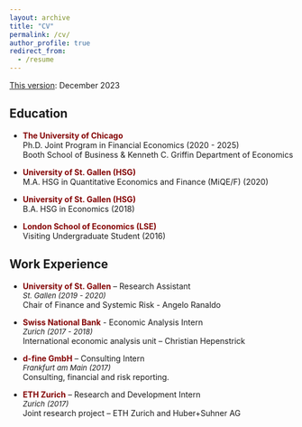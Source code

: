 ```yaml
---
layout: archive
title: "CV"
permalink: /cv/
author_profile: true
redirect_from:
  - /resume
---
```


[This version](../files/CavaleriFilippo_CV.pdf): December 2023 
<!---  Coming soon. --->

## Education
*  <span style="color:#840404"> **The University of Chicago**  </span> \
  Ph.D. Joint Program in Financial Economics  (2020 - 2025)\
  Booth School of Business & Kenneth C. Griffin Department of Economics

* <span style="color:#840404"> **University of St. Gallen (HSG)**  </span> \
  M.A. HSG in Quantitative Economics and Finance (MiQE/F) (2020)

* <span style="color:#840404"> **University of St. Gallen (HSG)**  </span> \
  B.A. HSG in Economics (2018)

*  <span style="color:#840404"> **London School of Economics (LSE)**  </span> \
  Visiting Undergraduate Student (2016)

## Work Experience
* <span style="color:#840404"> **University of St. Gallen**  </span> – Research Assistant\
   <font size="2"> _St. Gallen (2019 - 2020)_ </font> \
  Chair of Finance and Systemic Risk - Angelo Ranaldo

* <span style="color:#840404"> **Swiss National Bank**  </span> - Economic Analysis Intern\
   <font size="2"> _Zurich (2017 - 2018)_ </font>\
  International economic analysis unit – Christian Hepenstrick

* <span style="color:#840404"> **d-fine GmbH**  </span> – Consulting Intern\
   <font size="2"> _Frankfurt am Main (2017)_ </font> \
  Consulting, financial and risk reporting.

* <span style="color:#840404"> **ETH Zurich**  </span> – Research and Development Intern\
  <font size="2"> _Zurich (2017)_  </font>  \
  Joint research project – ETH Zurich and Huber+Suhner AG

